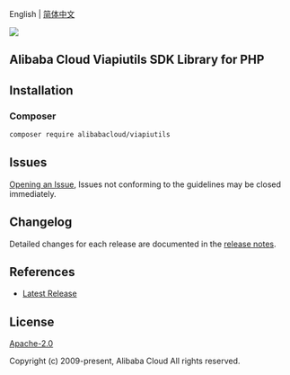 English | [简体中文](README-CN.md)

![](https://aliyunsdk-pages.alicdn.com/icons/AlibabaCloud.svg)

## Alibaba Cloud Viapiutils SDK Library for PHP

## Installation

### Composer

```bash
composer require alibabacloud/viapiutils
```

## Issues

[Opening an Issue](https://github.com/aliyun/alibabacloud-sdk/issues/new), Issues not conforming to the guidelines may be closed immediately.

## Changelog

Detailed changes for each release are documented in the [release notes](./ChangeLog.txt).

## References

* [Latest Release](https://github.com/aliyun/alibabacloud-sdk)

## License

[Apache-2.0](http://www.apache.org/licenses/LICENSE-2.0)

Copyright (c) 2009-present, Alibaba Cloud All rights reserved.
